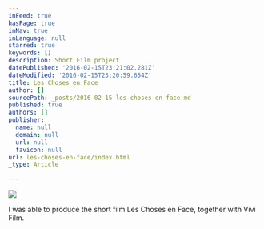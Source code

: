```yaml
---
inFeed: true
hasPage: true
inNav: true
inLanguage: null
starred: true
keywords: []
description: Short Film project
datePublished: '2016-02-15T23:21:02.281Z'
dateModified: '2016-02-15T23:20:59.654Z'
title: Les Choses en Face
author: []
sourcePath: _posts/2016-02-15-les-choses-en-face.md
published: true
authors: []
publisher:
  name: null
  domain: null
  url: null
  favicon: null
url: les-choses-en-face/index.html
_type: Article

---
```

![](https://s3-us-west-2.amazonaws.com/the-grid-img/p/157e81b7d146d72d263b18be0aaae9ad81226bf7.jpg)

I was able to produce the short film Les Choses en Face, together with Vivi Film.